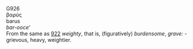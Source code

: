 <body>
  <p>G926<br>  βαρύς  <br> barus  <br><i>bar-ooce‘ </i><br>From the same as <a href="g0922.htm">922</a>  <i>weighty</i>, that is, (figuratively) <i>burdensome</i>, <i>grave:</i> - grievous, heavy, weightier.<br></p>
 </body>